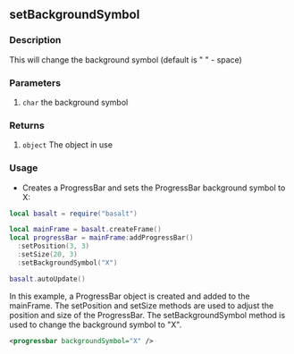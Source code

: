 ## setBackgroundSymbol

### Description

This will change the background symbol (default is " " - space)

### Parameters

1. `char` the background symbol

### Returns

1. `object` The object in use

### Usage

* Creates a ProgressBar and sets the ProgressBar background symbol to X:

```lua
local basalt = require("basalt")

local mainFrame = basalt.createFrame()
local progressBar = mainFrame:addProgressBar()
  :setPosition(3, 3)
  :setSize(20, 3)
  :setBackgroundSymbol("X")

basalt.autoUpdate()
```

In this example, a ProgressBar object is created and added to the mainFrame. The setPosition and setSize methods are used to adjust the position and size of the ProgressBar. The setBackgroundSymbol method is used to change the background symbol to "X".

```xml
<progressbar backgroundSymbol="X" />
```
